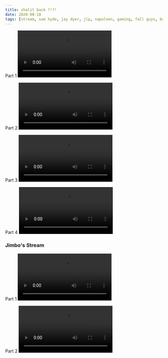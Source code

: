 ```yaml
---
title: shalit back ?!?!
date: 2020-08-18
tags: [stream, sam hyde, jay dyer, jlp, napoleon, gaming, fall guys, borderlands 2, jimbo, among us, beardson, documentary, christianity]
---
```

Part 1
<video class="js-player" playsinline controls data-poster="https://archive.org/download/shalit_archive/shalit_archive.thumbs/shalit%20back%20%21%21-v714255724_008808.jpg">
  <source src="https://archive.org/download/shalit_archive/shalit%20back%20%21%21-v714255724.mp4" type="video/mp4" size="1080">
  <source src="https://archive.org/download/shalit_archive/Shalit/360P/shalit%20back%20%21%21-v714255724.mp4_360.mp4" type="video/mp4" size="360">
</video>

Part 2
<video class="js-player" playsinline controls data-poster="https://archive.org/download/shalit_archive/shalit_archive.thumbs/shalit%20back%20%21%21-v713847846_000001.jpg">
  <source src="https://archive.org/download/shalit_archive/shalit%20back%20%21%21-v713847846.mp4" type="video/mp4" size="1080">
  <source src="https://archive.org/download/shalit_archive/Shalit/360P/shalit%20back%20%21%21-v713847846.mp4_360.mp4" type="video/mp4" size="360">
</video>

Part 3
<video class="js-player" playsinline controls data-poster="https://archive.org/download/shalit_archive/shalit_archive.thumbs/Shalit/shalit%20back%20%21%21-v713846802_000001.jpg">
  <source src="https://archive.org/download/shalit_archive/Shalit/shalit%20back%20%21%21-v713846802.mp4" type="video/mp4" size="1080">
  <source src="https://archive.org/download/shalit_archive/Shalit/360P/shalit%20back%20%21%21-v713846802.mp4_360.mp4" type="video/mp4" size="360">
</video>

Part 4
<video class="js-player" playsinline controls data-poster="https://archive.org/download/shalit_archive/shalit_archive.thumbs/shalit%20back%20%21%21-v713794817_007665.jpg">
  <source src="https://archive.org/download/shalit_archive/shalit%20back%20%21%21-v713794817.mp4" type="video/mp4" size="1080">
  <source src="https://archive.org/download/shalit_archive/Shalit/360P/shalit%20back%20%21%21-v713794817.mp4_360.mp4" type="video/mp4" size="360">
</video>

### Jimbo's Stream
Part 1
<video class="js-player" playsinline controls data-poster="">
  <source src="" type="video/mp4" size="1080">
</video>

Part 2
<video class="js-player" playsinline controls data-poster="">
  <source src="" type="video/mp4" size="1080">
</video>
